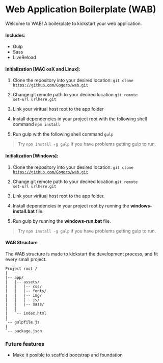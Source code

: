 Web Application Boilerplate (WAB)
=================================

Welcome to WAB! A boilerplate to kickstart your web application.

#### Includes:
* Gulp
* Sass
* LiveReload


#### Initialization [MAC osX and Linux]:

1. Clone the repository into your desired location:
   <code>git clone https://github.com/Gogoro/wab.git</code>

2. Change git remote path to your decired location
   <code>git remote set-url urlhere.git</code>

3. Link your viritual host root to the app folder

3. Install dependencies in your project root with the following shell command
   <code>npm install</code>

4. Run gulp with the following shell command
   <code>gulp</code>


> Try <code>npm install -g gulp</code> if you have problems getting gulp to run.

#### Initialization [Windows]:

1. Clone the repository into your desired location:
   <code>git clone https://github.com/Gogoro/wab.git</code>

2. Change git remote path to your decired location
   <code>git remote set-url urlhere.git</code>

3. Link your viritual host root to the app folder.

3. Install dependencies in your project root by running the **windows-install.bat** file.

4. Run gulp by running the **windows-run.bat** file.

> Try <code>npm install -g gulp</code> if you have problems getting gulp to run.

#### WAB Structure

The WAB structure is made to kickstart the development process, and fit every small project.

```
Project root /
|
|-- app/
|   |-- assets/
|   |   |-- css/
|   |   |-- fonts/
|   |   |-- img/
|   |   |-- js/
|   |   |-- sass/
|   |
|   `-- index.html
|
`-- gulpfile.js
|
`-- package.json
```


### Future features

* Make it posible to scaffold bootstrap and foundation

